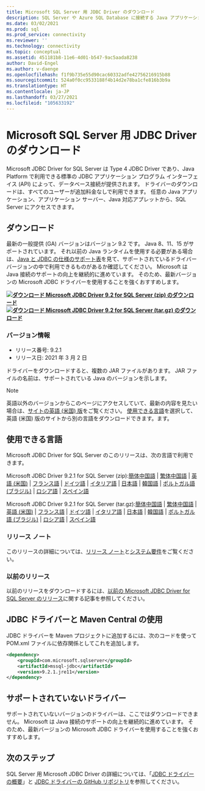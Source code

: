 ```yaml
---
title: Microsoft SQL Server 用 JDBC Driver のダウンロード
description: SQL Server や Azure SQL Database に接続する Java アプリケーションを開発するには、Microsoft JDBC Driver for SQL Server をダウンロードします。
ms.date: 03/02/2021
ms.prod: sql
ms.prod_service: connectivity
ms.reviewer: ''
ms.technology: connectivity
ms.topic: conceptual
ms.assetid: 451181b8-11e6-4d01-b547-9ac5aada8238
author: David-Engel
ms.author: v-daenge
ms.openlocfilehash: f1f9b735e55d90cac60332adfe42756216915b88
ms.sourcegitcommit: 524a0f0cc9533188f4b14d2e78ba1cfe816b3b9a
ms.translationtype: HT
ms.contentlocale: ja-JP
ms.lasthandoff: 03/27/2021
ms.locfileid: "105633192"
---
```

# <a name="download-microsoft-jdbc-driver-for-sql-server"></a>Microsoft SQL Server 用 JDBC Driver のダウンロード

Microsoft JDBC Driver for SQL Server は Type 4 JDBC Driver であり、Java Platform で利用できる標準の JDBC アプリケーション プログラム インターフェイス (API) によって、データベース接続が提供されます。 ドライバーのダウンロードは、すべてのユーザーが追加料金なしで利用できます。 任意の Java アプリケーション、アプリケーション サーバー、Java 対応アプレットから、SQL Server にアクセスできます。

## <a name="download"></a>ダウンロード

最新の一般提供 (GA) バージョンはバージョン 9.2 です。 Java 8、11、15 がサポートされています。 それ以前の Java ランタイムを使用する必要がある場合は、[Java と JDBC の仕様のサポート表](microsoft-jdbc-driver-for-sql-server-support-matrix.md#java-and-jdbc-specification-support)を見て、サポートされているドライバー バージョンの中で利用できるものがあるか確認してください。 Microsoft は Java 接続のサポートの向上を継続的に進めています。 そのため、最新バージョンの Microsoft JDBC ドライバーを使用することを強くおすすめします。

**[![ダウンロード](../../ssms/media/download-icon.png) Microsoft JDBC Driver 9.2 for SQL Server (zip) のダウンロード](https://go.microsoft.com/fwlink/?linkid=2155948)**  
**[![ダウンロード](../../ssms/media/download-icon.png) Microsoft JDBC Driver 9.2 for SQL Server (tar.gz) のダウンロード](https://go.microsoft.com/fwlink/?linkid=2155949)**  

### <a name="version-information"></a>バージョン情報

- リリース番号: 9.2.1
- リリース日: 2021 年 3 月 2 日

ドライバーをダウンロードすると、複数の JAR ファイルがあります。 JAR ファイルの名前は、サポートされている Java のバージョンを示します。

> [!Note]
> 英語以外のバージョンからこのページにアクセスしていて、最新の内容を見たい場合は、[サイトの英語 (米国) 版](https://aka.ms/downloadmssqljdbcenglish)をご覧ください。 [使用できる言語](#available-languages)を選択して、英語 (米国) 版のサイトから別の言語をダウンロードできます。ます。

## <a name="available-languages"></a>使用できる言語

Microsoft JDBC Driver for SQL Server のこのリリースは、次の言語で利用できます。

Microsoft JDBC Driver 9.2.1 for SQL Server (zip):[簡体中国語](https://go.microsoft.com/fwlink/?linkid=2155948&clcid=0x804) | [繁体中国語](https://go.microsoft.com/fwlink/?linkid=2155948&clcid=0x404) | [英語 (米国)](https://go.microsoft.com/fwlink/?linkid=2155948&clcid=0x409) | [フランス語](https://go.microsoft.com/fwlink/?linkid=2155948&clcid=0x40c) | [ドイツ語](https://go.microsoft.com/fwlink/?linkid=2155948&clcid=0x407) | [イタリア語](https://go.microsoft.com/fwlink/?linkid=2155948&clcid=0x410) | [日本語](https://go.microsoft.com/fwlink/?linkid=2155948&clcid=0x411) | [韓国語](https://go.microsoft.com/fwlink/?linkid=2155948&clcid=0x412) | [ポルトガル語 (ブラジル)](https://go.microsoft.com/fwlink/?linkid=2155948&clcid=0x416) | [ロシア語](https://go.microsoft.com/fwlink/?linkid=2155948&clcid=0x419) | [スペイン語](https://go.microsoft.com/fwlink/?linkid=2155948&clcid=0x40a)

Microsoft JDBC Driver 9.2.1 for SQL Server (tar.gz):[簡体中国語](https://go.microsoft.com/fwlink/?linkid=2155949&clcid=0x804) | [繁体中国語](https://go.microsoft.com/fwlink/?linkid=2155949&clcid=0x404) | [英語 (米国)](https://go.microsoft.com/fwlink/?linkid=2155949&clcid=0x409) | [フランス語](https://go.microsoft.com/fwlink/?linkid=2155949&clcid=0x40c) | [ドイツ語](https://go.microsoft.com/fwlink/?linkid=2155949&clcid=0x407) | [イタリア語](https://go.microsoft.com/fwlink/?linkid=2155949&clcid=0x410) | [日本語](https://go.microsoft.com/fwlink/?linkid=2155949&clcid=0x411) | [韓国語](https://go.microsoft.com/fwlink/?linkid=2155949&clcid=0x412) | [ポルトガル語 (ブラジル)](https://go.microsoft.com/fwlink/?linkid=2155949&clcid=0x416) | [ロシア語](https://go.microsoft.com/fwlink/?linkid=2155949&clcid=0x419) | [スペイン語](https://go.microsoft.com/fwlink/?linkid=2155949&clcid=0x40a)

### <a name="release-notes"></a>リリース ノート

このリリースの詳細については、[リリース ノート](release-notes-for-the-jdbc-driver.md)と[システム要件](system-requirements-for-the-jdbc-driver.md)をご覧ください。

### <a name="previous-releases"></a>以前のリリース

以前のリリースをダウンロードするには、[以前の Microsoft JDBC Driver for SQL Server のリリース](release-notes-for-the-jdbc-driver.md#previous-releases)に関する記事を参照してください。

## <a name="using-the-jdbc-driver-with-maven-central"></a>JDBC ドライバーと Maven Central の使用

JDBC ドライバーを Maven プロジェクトに追加するには、次のコードを使って POM.xml ファイルに依存関係としてこれを追加します。

```xml
<dependency>
    <groupId>com.microsoft.sqlserver</groupId>
    <artifactId>mssql-jdbc</artifactId>
    <version>9.2.1.jre11</version>
</dependency>
```  

## <a name="unsupported-drivers"></a>サポートされていないドライバー

サポートされていないバージョンのドライバーは、ここではダウンロードできません。 Microsoft は Java 接続のサポートの向上を継続的に進めています。 そのため、最新バージョンの Microsoft JDBC ドライバーを使用することを強くおすすめします。  
  
## <a name="next-steps"></a>次のステップ

SQL Server 用 Microsoft JDBC Driver の詳細については、「[JDBC ドライバーの概要](overview-of-the-jdbc-driver.md)」と [JDBC ドライバーの GitHub リポジトリ](https://github.com/microsoft/mssql-jdbc/blob/dev/README.md)を参照してください。
